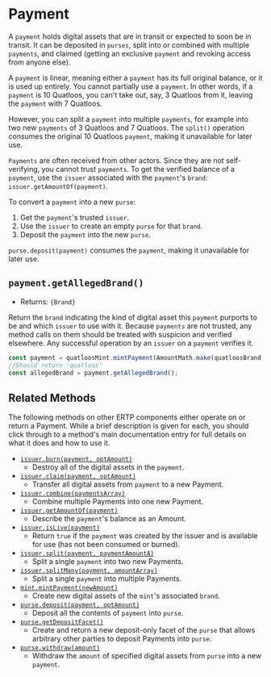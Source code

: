 # Payment
A `payment` holds digital assets that are in transit or 
expected to soon be in transit. It can be deposited in `purses`, 
split into or combined with multiple `payments`, and claimed (getting
an exclusive `payment` and revoking access from anyone else). 

A `payment` is linear, meaning either a `payment` has its full
original balance, or it is used up entirely. You cannot partially use a
`payment`. In other words, if a `payment` is 10 Quatloos, you can't
take out, say, 3 Quatloos from it, leaving the `payment` with 7 Quatloos.

However, you can split a `payment` into multiple `payments`, for example 
into two new `payments` of 3 Quatloos and 7 Quatloos.
The `split()` operation consumes the original 10 Quatloos `payment`,
making it unavailable for later use.

`Payments` are often received from other actors. Since they are not self-verifying,
you cannot trust `payments`. To get the verified balance of a `payment`, use the `issuer` 
associated with the `payment`'s `brand`: `issuer.getAmountOf(payment)`.

To convert a `payment` into a new `purse`: 
1. Get the `payment`'s trusted `issuer`. 
2. Use the `issuer` to create an empty `purse` for that `brand`.
3. Deposit the `payment` into the new `purse`. 

`purse.deposit(payment)` consumes the `payment`,
making it unavailable for later use.

## `payment.getAllegedBrand()`
- Returns: `{Brand}`

Return the `brand` indicating the kind of digital asset this `payment` purports to be and which `issuer` to use
with it. Because `payments` are not trusted, any method calls on them
should be treated with suspicion and verified elsewhere.
Any successful operation by an `issuer` on a `payment` verifies it.

```js
const payment = quatloosMint.mintPayment(AmountMath.make(quatloosBrand, 10n));
//Should return 'quatloos'
const allegedBrand = payment.getAllegedBrand();
```

## Related Methods

The following methods on other ERTP components either operate
on or return a Payment. While a brief description is given for each,
you should click through to a method's main documentation entry for 
full details on what it does and how to use it.

- [`issuer.burn(payment, optAmount)`](./issuer.md#issuer-burn-payment-optamount)
  - Destroy all of the digital assets in the `payment`.
- [`issuer.claim(payment, optAmount)`](./issuer.md#issuer-claim-payment-optamount)
  - Transfer all digital assets from `payment` to a new Payment.
- [`issuer.combine(paymentsArray)`](./issuer.md#issuer-combine-paymentsarray-opttotalamount)
  - Combine multiple Payments into one new Payment.
- [`issuer.getAmountOf(payment)`](./issuer.md#issuer-getamountof-payment)
  - Describe the `payment`'s balance as an Amount.
- [`issuer.isLive(payment)`](./issuer.md#issuer-islive-payment)
  - Return `true` if the `payment` was created by the issuer and is available for use (has not been consumed or burned).
- [`issuer.split(payment, paymentAmountA)`](./issuer.md#issuer-split-payment-paymentamounta)
  - Split a single `payment` into two new Payments.
- [`issuer.splitMany(payment, amountArray)`](./issuer.md#issuer-splitmany-payment-amountarray)
  - Split a single `payment` into multiple Payments.
- [`mint.mintPayment(newAmount)`](./mint.md#mint-mintpayment-newamount)
  - Create new digital assets of the `mint`'s associated `brand`.
- [`purse.deposit(payment, optAmount)`](./purse.md#purse-deposit-payment-optamount)
  - Deposit all the contents of `payment` into `purse`.
- [`purse.getDepositFacet()`](./purse.md#purse-getdepositfacet)
  - Create and return a new deposit-only facet of the `purse` that allows arbitrary other parties to deposit Payments into `purse`.
- [`purse.withdraw(amount)`](./purse.md#purse-withdraw-amount)
  - Withdraw the `amount` of specified digital assets from `purse` into a new `payment`.
